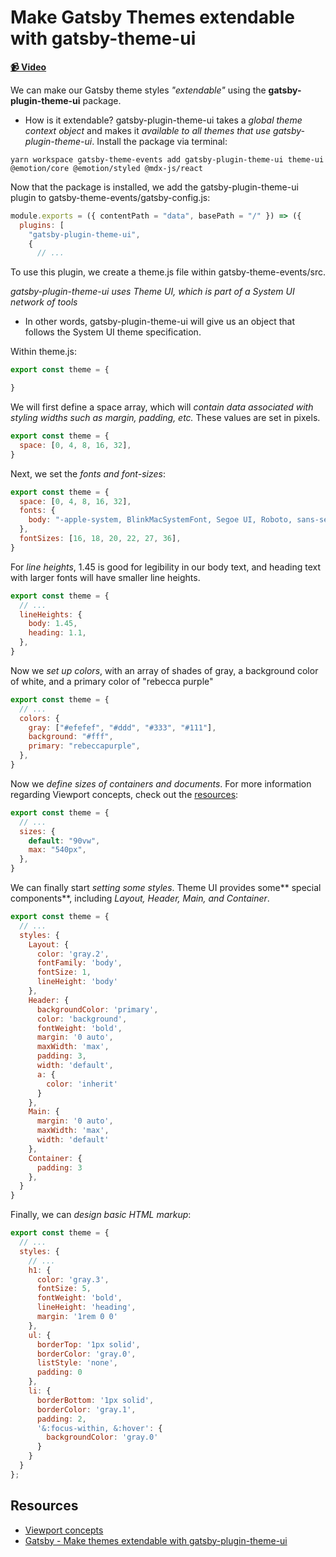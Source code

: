 # Make Gatsby Themes extendable with gatsby-theme-ui

**[📹 Video](https://egghead.io/lessons/gatsby-make-gatsby-themes-extendable-with-gatsby-theme-ui)**

We can make our Gatsby theme styles *"extendable"* using the **gatsby-plugin-theme-ui** package.
- How is it extendable? gatsby-plugin-theme-ui takes a *global theme context object* and makes it *available to all themes that use gatsby-plugin-theme-ui*.
Install the package via terminal:
```
yarn workspace gatsby-theme-events add gatsby-plugin-theme-ui theme-ui @emotion/core @emotion/styled @mdx-js/react
```

Now that the package is installed, we add the gatsby-plugin-theme-ui plugin to gatsby-theme-events/gatsby-config.js:
```javascript
module.exports = ({ contentPath = "data", basePath = "/" }) => ({
  plugins: [
    "gatsby-plugin-theme-ui",
    {
      // ...
```

To use this plugin, we create a theme.js file within gatsby-theme-events/src.

*gatsby-plugin-theme-ui uses Theme UI, which is part of a System UI network of tools*
- In other words, gatsby-plugin-theme-ui will give us an object that follows the System UI theme specification.

Within theme.js:
```javascript
export const theme = {

}
```
We will first define a space array, which will *contain data associated with styling widths such as margin, padding, etc.* These values are set in pixels.
```javascript
export const theme = {
  space: [0, 4, 8, 16, 32],
}
```
Next, we set the *fonts and font-sizes*:
```javascript
export const theme = {
  space: [0, 4, 8, 16, 32],
  fonts: {
    body: "-apple-system, BlinkMacSystemFont, Segoe UI, Roboto, sans-serif",
  },
  fontSizes: [16, 18, 20, 22, 27, 36],
}
```
For *line heights*, 1.45 is good for legibility in our body text, and heading text with larger fonts will have smaller line heights.
```javascript
export const theme = {
  // ...
  lineHeights: {
    body: 1.45,
    heading: 1.1,
  },
}
```
Now we *set up colors*, with an array of shades of gray, a background color of white, and a primary color of "rebecca purple"
```javascript
export const theme = {
  // ...
  colors: {
    gray: ["#efefef", "#ddd", "#333", "#111"],
    background: "#fff",
    primary: "rebeccapurple",
  },
}
```
Now we *define sizes of containers and documents*. For more information regarding Viewport concepts, check out the [resources](#resources):
```javascript
export const theme = {
  // ...
  sizes: {
    default: "90vw",
    max: "540px",
  },
}
```
We can finally start *setting some styles*. Theme UI provides some** special components**, including *Layout, Header, Main, and Container*.
```javascript
export const theme = {
  // ...
  styles: {
    Layout: {
      color: 'gray.2',
      fontFamily: 'body',
      fontSize: 1,
      lineHeight: 'body'
    },
    Header: {
      backgroundColor: 'primary',
      color: 'background',
      fontWeight: 'bold',
      margin: '0 auto',
      maxWidth: 'max',
      padding: 3,
      width: 'default',
      a: {
        color: 'inherit'
      }
    },
    Main: {
      margin: '0 auto',
      maxWidth: 'max',
      width: 'default'
    },
    Container: {
      padding: 3
    },
  }
}
```
Finally, we can *design basic HTML markup*:
```javascript
export const theme = {
  // ...
  styles: {
    // ...
    h1: {
      color: 'gray.3',
      fontSize: 5,
      fontWeight: 'bold',
      lineHeight: 'heading',
      margin: '1rem 0 0'
    },
    ul: {
      borderTop: '1px solid',
      borderColor: 'gray.0',
      listStyle: 'none',
      padding: 0
    },
    li: {
      borderBottom: '1px solid',
      borderColor: 'gray.1',
      padding: 2,
      '&:focus-within, &:hover': {
        backgroundColor: 'gray.0'
      }
    }    
  }
};
```

## Resources
- [Viewport concepts](https://developer.mozilla.org/en-US/docs/Web/CSS/Viewport_concepts)
- [Gatsby - Make themes extendable with gatsby-plugin-theme-ui](https://developer.mozilla.org/en-US/docs/Web/CSS/Viewport_concepts)
